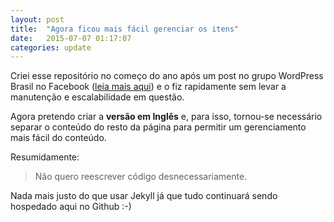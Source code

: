 ```yaml
---
layout: post
title:  "Agora ficou mais fácil gerenciar os itens"
date:   2015-07-07 01:17:07
categories: update
---
```


Criei esse repositório no começo do ano após um post no grupo WordPress Brasil no Facebook ([leia mais aqui](http://www.rafaelfunchal.com.br/blog/wordpress-security-checklist/)) e o fiz rapidamente sem levar a manutenção e escalabilidade em questão.

Agora pretendo criar a **versão em Inglês** e, para isso, tornou-se necessário separar o conteúdo do resto da página para permitir um gerenciamento mais fácil do conteúdo.

Resumidamente:

> Não quero reescrever código desnecessariamente.

Nada mais justo do que usar Jekyll já que tudo continuará sendo hospedado aqui no Github :-)

